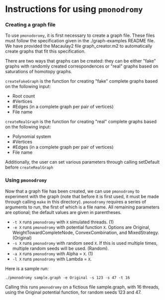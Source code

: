 Instructions for using `pmonodromy`
===================================

### Creating a graph file

To use `pmonodoromy`, it is first necessary to create a graph file. These files
must follow the specification given in the ./graph-examples README file.
We have provided the Macaulay2 file graph_creator.m2 to automatically create graphs
that fit this specification.

There are two ways that graphs can be created: they can be either "fake" graphs
with randomly created correspondences or "real" graphs based on saturations
of homotopy graphs.

`createFakeGraph` is the function for creating "fake" complete graphs based on
the following input:
   * Root count
   * #Vertices
   * #Edges (in a complete graph per pair of vertices)
   * File name

`createRealGraph` is the function for creating "real" complete graphs based on
the following input:
   * Polynomial system
   * #Vertices
   * #Edges (in a complete graph per pair of vertices)
   * File name

Additionally, the user can set various parameters through
calling setDefault before `createRealGraph`

### Using `pmonodromy`

Now that a graph file has been created, we can use `pmonodromy` to experiment
with the graph (note that before it is first used, it must be made through
calling `make` in this directory). `pmonodromy` requires a series of 
arguments to run, the first of which is a file name. All
remaining parameters are optional; the default values are given in parentheses.
* `-t X` runs `pmonodromy` with `X` simulated threads. (1)
* `-e X` runs `pmonodromy` with potential function `X`. Options are Original, WeightTowardCompleteNode, ConvexCombination, and MixedStrategy. (Original)
* `-s X` runs `pmonodromy` with random seed `X`. If this is used multiple times, multiple random seeds will be used. (Random).
* `-a X` runs `pmonodromy` with Alpha = `X`. (1)
* `-l X` runs `pmonodromy` with Lambda = `X`.

Here is a sample run: 

```./pmonodromy sample.graph -e Original -s 123 -s 47 -t 16```

Calling this runs `pmonodromy` on a fictious file sample.graph, with 16
threads, using the Original potential function, for random seeds
123 and 47.
